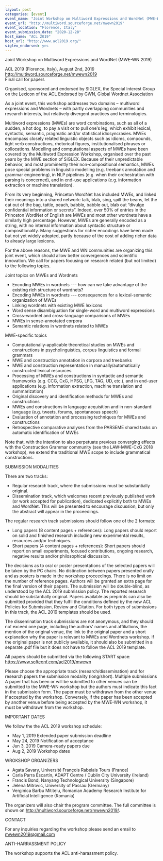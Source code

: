 ```yaml
---
layout: post
categories: [event]
event_name: "Joint Workshop on Multiword Expressions and WordNet (MWE-WN 2019)"
event_url: "http://multiword.sourceforge.net/mwewn2019"
event_location: "Florence, Italy"
event_submission_date: "2020-12-28"
host_name: "ACL 2019"
host_url: "http://www.acl2019.org/"
siglex_endorsed: yes
---
```

Joint Workshop on Multiword Expressions and WordNet (MWE-WN 2019)

ACL 2019 (Florence, Italy), August 2nd, 2019  
<http://multiword.sourceforge.net/mwewn2019>  
Final call for papers

Organised, sponsored and endorsed by SIGLEX, the Special Interest Group on the Lexicon of the ACL
Endorsed by GWN, Global Wordnet Association

As a joint event, this workshop  addresses two domains – multiword expressions and Wordnets – with partly overlapping communities and research interests, but relatively divergent practices and terminologies.

Multiword expressions (MWEs) are word combinations, such as all of a sudden, a hot dog, to pay a visit or to pull one's leg, which exhibit lexical, syntactic, semantic, pragmatic and/or statistical idiosyncrasies. MWEs encompass closely related linguistic objects such as idioms, compounds, light verb constructions, rhetorical figures, institutionalised phrases or collocations. Modelling and computational aspects of MWEs have been covered by the Multiword Expression Workshop, organised over the past years by the MWE section of SIGLEX. Because of their unpredictable behavior, and most prominently their non-compositional semantics, MWEs pose special problems in linguistic modelling (e.g. treebank annotation and grammar engineering), in NLP pipelines (e.g. when their orchestration with parsing is concerned), and in end-use applications (e.g. information extraction or machine translation).

From its very beginning, Princeton WordNet has included MWEs, and linked their meanings into a shared network: talk, blab, sing, spill the beans, let the cat out of the bag, tattle, peach, babble, babble out, blab out “divulge confidential information or secrets”. Indeed, over 50% of entries in the Princeton WordNet of English are MWEs and most other wordnets have a similarly high percentage. However, MWEs are generally encoded as a string, with no internal information about syntactic structure or compositionality.  Many suggestions for richer encodings have been made but not yet widely adopted, partly because of the cost of adding richer data to already large lexicons.    

For the above reasons, the MWE and WN communities are organizing this joint event, which should allow better convergences and scientific innovation. We call for papers focusing on research related (but not limited) to the following topics. 

Joint topics on MWEs and Wordnets
 * Encoding MWEs in wordnets --- how can we take advantage of the existing rich structure of wordnets?
 * Encoding MWEs in wordnets --- consequences for a lexical-semantic organization of MWEs
 * Linking wordnets with existing MWE lexicons
 * Word sense disambiguation for single-word and multiword expressions 
 * Cross-wordnet and cross-language comparisons of MWEs
 * MWEs in sense-annotated corpora
 * Semantic relations in wordnets related to MWEs

MWE-specific topics
 * Computationally-applicable theoretical studies on MWEs and constructions in psycholinguistics, corpus linguistics and formal grammars
 * MWE and construction annotation in corpora and treebanks
 * MWE and construction representation in manually/automatically constructed lexical resources
 * Processing of MWEs and constructions in syntactic and semantic frameworks (e.g. CCG, CxG, HPSG, LFG, TAG, UD, etc.), and in end-user applications (e.g. information extraction, machine translation and summarization)
 * Original discovery and identification methods for MWEs and constructions
 * MWEs and constructions in language acquisition and in non-standard language (e.g. tweets, forums, spontaneous speech)
 * Evaluation of annotation and processing techniques for MWEs and constructions 
 * Retrospective comparative analyses from the PARSEME shared tasks on automatic identification of MWEs

Note that, with the intention to also perpetuate previous converging effects with the Construction Grammar community (see the LAW-MWE-CxG 2018 workshop), we extend the traditional MWE scope to include grammatical constructions.

SUBMISSION MODALITIES

There are two tracks:
 * Regular research track, where the submissions must be substantially original.
 * Dissemination track, which welcomes recent previously published work (or work accepted for publication), dedicated explicitly both to MWEs and WordNet.   This will be presented to encourage discussion, but only the abstract will appear in the proceedings.

The regular research track submissions should follow one of the 2 formats:
 * Long papers (8 content pages + references): Long papers should report on solid and finished research including new experimental results, resources and/or techniques.
 * Short papers (4 content pages + references): Short papers should report on small experiments, focused contributions, ongoing research, negative results and/or philosophical discussion. 

The decisions as to oral or poster presentations of the selected papers will be taken by the PC chairs. No distinction between papers presented orally and as posters is made in the workshop proceedings. There is no limit on the number of reference pages. Authors will be granted an extra page for the final version of their papers. The submission will be double-blind, as understood by the ACL 2019 submission policy. The reported research should be substantially original. Papers available as preprints can also be submitted provided that they fulfil the conditions defined by the new ACL Policies for Submission, Review and Citation. For both types of submissions in this track, the ACL 2019 templates should be used. 

The dissemination track submissions are not anonymous, and they should not exceed one page, including the authors' names and affiliations, the mention of the original venue, the link to the original paper and a short explanation why the paper is relevant to MWEs and Wordnets workshop. If the original paper is not publicly available, it should also be submitted in a separate .pdf file but it does not have to follow the ACL 2019 template.

All papers should be submitted via the following START space: https://www.softconf.com/acl2019/mwewn

Please choose the appropriate track (research/dissemination) and for research papers the submission modality (long/short).
Multiple submissions
A paper that has been or will be submitted to other venues can be submitted to the MWE-WN workshop but the authors must indicate this fact in the submission form. The paper must be withdrawn from the other venue if accepted by the workshop. Conversely, if the paper has been accepted by another venue before being accepted by the MWE-WN workshop, it must be withdrawn from the workshop.

IMPORTANT DATES

We follow the the ACL 2019 workshop schedule: 
 * May 1, 2019 	Extended paper submission deadline
 * May 24, 2019	Notification of acceptance
 * Jun 3, 2019	Camera-ready papers due
 * Aug 2, 2019	Workshop dates

WROKSHOP ORGANIZERS

 * Agata Savary, Université François Rabelais Tours (France)
 * Carla Parra Escartín, ADAPT Centre / Dublin City University (Ireland)
 * Francis Bond, Nanyang Technological University (Singapore)
 * Jelena Mitrović, University of Passau (Germany)
 * Verginica Barbu Mititelu, Romanian Academy Research Institute for Artificial Intelligence (Romania)

The organizers will also chair the program committee.  The full committee is shown on http://multiword.sourceforge.net/mwewn2019/.

CONTACT

For any inquiries regarding the workshop please send an email to mwewn2019@gmail.com 

ANTI-HARRASSMENT POLICY

The workshop supports the ACL anti-harassment policy.

